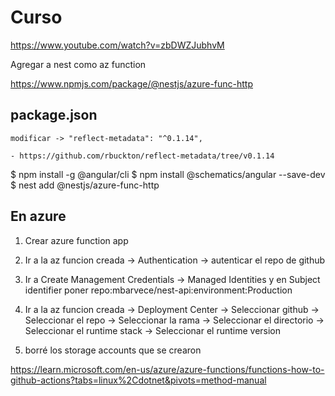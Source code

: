 # Curso

https://www.youtube.com/watch?v=zbDWZJubhvM


Agregar a nest como az function

  https://www.npmjs.com/package/@nestjs/azure-func-http

  
  ## package.json 
  
    modificar -> "reflect-metadata": "^0.1.14",

    - https://github.com/rbuckton/reflect-metadata/tree/v0.1.14


  $ npm install -g @angular/cli
  $ npm install @schematics/angular --save-dev
  $ nest add @nestjs/azure-func-http



## En azure

1. Crear azure function app
2. Ir a la az funcion creada -> Authentication -> autenticar el repo de github 
3. Ir a Create Management Credentials -> Managed Identities y en Subject identifier poner repo:mbarvece/nest-api:environment:Production
4. Ir a la az funcion creada -> Deployment Center -> Seleccionar github -> Seleccionar el repo -> Seleccionar la rama -> Seleccionar el directorio -> Seleccionar el runtime stack -> Seleccionar el runtime version

4. borré los storage accounts que se crearon



https://learn.microsoft.com/en-us/azure/azure-functions/functions-how-to-github-actions?tabs=linux%2Cdotnet&pivots=method-manual